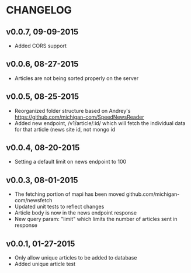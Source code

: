 CHANGELOG
=========

v0.0.7, 09-09-2015
------------------

* Added CORS support

v0.0.6, 08-27-2015
------------------

* Articles are not being sorted properly on the server

v0.0.5, 08-25-2015
------------------

* Reorganized folder structure based on Andrey's https://github.com/michigan-com/SpeedNewsReader
* Added new endpoint, /v1/article/:id/ which will fetch the individual data for that article (news site id, not mongo id

v0.0.4, 08-20-2015
------------------

* Setting a default limit on news endpoint to 100

v0.0.3, 08-01-2015
------------------

* The fetching portion of mapi has been moved
github.com/michigan-com/newsfetch
* Updated unit tests to reflect changes
* Article body is now in the news endpoint response
* New query param: "limit" which limits the number
of articles sent in response

v0.0.1, 01-27-2015
------------------

* Only allow unique articles to be added to database
* Added unique article test
